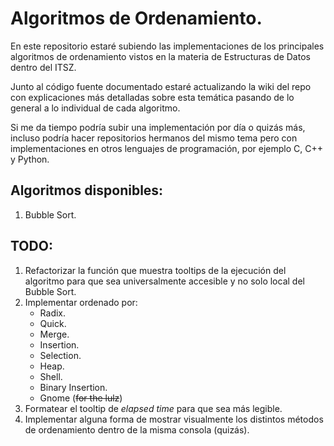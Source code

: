 # Algoritmos de Ordenamiento.

En este repositorio estaré subiendo las implementaciones de los principales algoritmos de ordenamiento vistos en la materia de Estructuras de Datos dentro del ITSZ. 

Junto al código fuente documentado estaré actualizando la wiki del repo con explicaciones más detalladas sobre esta temática pasando de lo general a lo individual de cada algoritmo.

Si me da tiempo podría subir una implementación por día o quizás más, incluso podría hacer repositorios hermanos del mismo tema pero con implementaciones en otros lenguajes de programación, por ejemplo C, C++ y Python.

## Algoritmos disponibles:

 1. Bubble Sort.

## TODO:
 1. Refactorizar la función que muestra tooltips de la ejecución del algoritmo para que sea universalmente accesible y no solo local del Bubble Sort.
 2. Implementar ordenado por:
	  - Radix.
	  - Quick.
	  - Merge.
	  - Insertion.
	  - Selection.
	  - Heap.
	  - Shell.
	  - Binary Insertion.
	  - Gnome (~~for the lulz~~)
3. Formatear el tooltip de *elapsed time*   para que sea más legible.
4. Implementar alguna forma de mostrar visualmente los distintos métodos de ordenamiento dentro de la misma consola (quizás).
